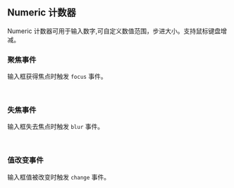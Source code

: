 <div class="demo-header">
<p class="overviewicon">
  <span class="wapi-form-numeric"/>
</p>

## Numeric 计数器

<nova-uxlink widget-name="Numeric"></nova-uxlink>

Numeric 计数器可用于输入数字,可自定义数值范围，步进大小。支持鼠标键盘增减。

</div>

### 聚焦事件

输入框获得焦点时触发 `focus` 事件。

<nova-demo-view link="numeric/focus-event.vue"></nova-demo-view>

<br />

### 失焦事件

输入框失去焦点时触发 `blur` 事件。

<nova-demo-view link="numeric/blur-event.vue"></nova-demo-view>

<br />

### 值改变事件

输入框值被改变时触发 `change` 事件。

<nova-demo-view link="numeric/change-event.vue"></nova-demo-view>

<br />
